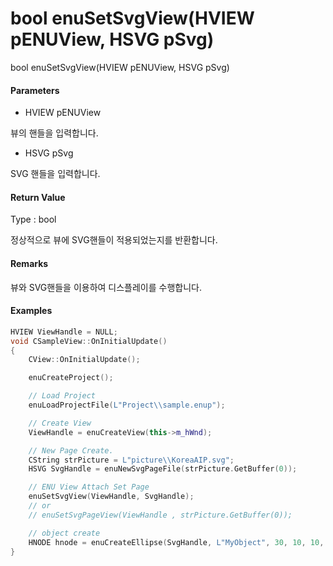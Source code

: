 # bool enuSetSvgView\(HVIEW pENUView, HSVG pSvg\)

bool enuSetSvgView\(HVIEW pENUView, HSVG pSvg\)

#### Parameters

* HVIEW pENUView

뷰의 핸들을 입력합니다.

* HSVG pSvg

SVG 핸들을 입력합니다.

#### Return Value

Type : bool

정상적으로 뷰에 SVG핸들이 적용되었는지를 반환합니다.

#### Remarks

뷰와 SVG핸들을 이용하여 디스플레이를 수행합니다.

#### Examples

```cpp
HVIEW ViewHandle = NULL; 
void CSampleView::OnInitialUpdate() 
{ 
    CView::OnInitialUpdate(); 

    enuCreateProject(); 

    // Load Project
    enuLoadProjectFile(L"Project\\sample.enup"); 

    // Create View
    ViewHandle = enuCreateView(this->m_hWnd); 

    // New Page Create. 
    CString strPicture = L"picture\\KoreaAIP.svg"; 
    HSVG SvgHandle = enuNewSvgPageFile(strPicture.GetBuffer(0)); 

    // ENU View Attach Set Page 
    enuSetSvgView(ViewHandle, SvgHandle);
    // or
    // enuSetSvgPageView(ViewHandle , strPicture.GetBuffer(0)); 

    // object create
    HNODE hnode = enuCreateEllipse(SvgHandle, L"MyObject", 30, 10, 10, 0, 0);
}
```



